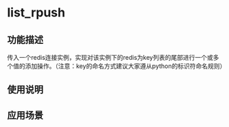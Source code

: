 # list_rpush
## 功能描述
传入一个redis连接实例，实现对该实例下的redis为key列表的尾部进行一个或多个值的添加操作。（注意：key的命名方式建议大家遵从python的标识符命名规则）
## 使用说明
## 应用场景
